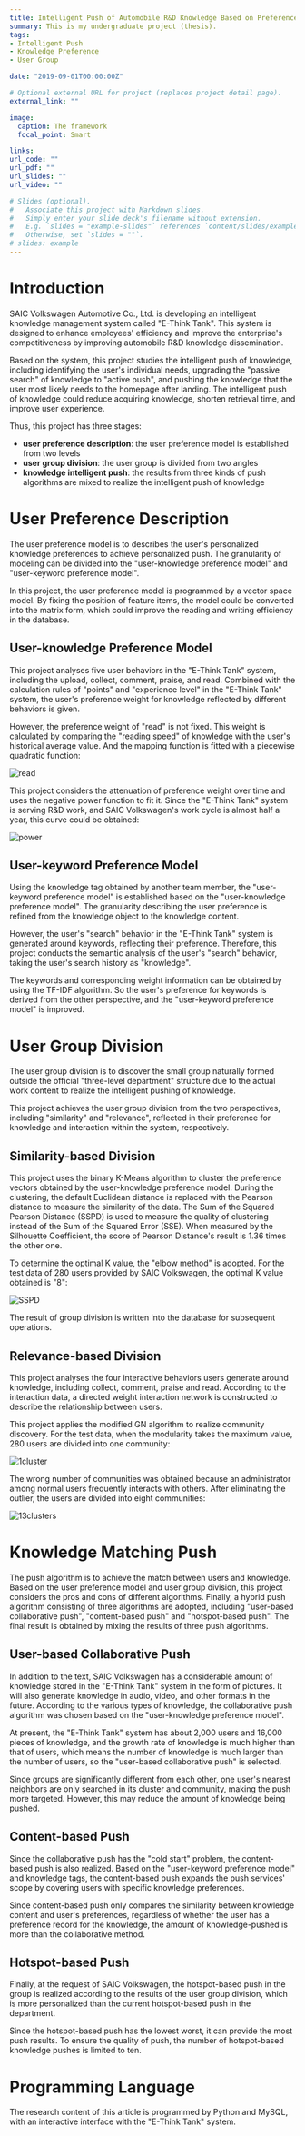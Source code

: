 ```yaml
---
title: Intelligent Push of Automobile R&D Knowledge Based on Preference and User Group
summary: This is my undergraduate project (thesis).
tags:
- Intelligent Push
- Knowledge Preference
- User Group

date: "2019-09-01T00:00:00Z"

# Optional external URL for project (replaces project detail page).
external_link: ""

image:
  caption: The framework
  focal_point: Smart

links:
url_code: ""
url_pdf: ""
url_slides: ""
url_video: ""

# Slides (optional).
#   Associate this project with Markdown slides.
#   Simply enter your slide deck's filename without extension.
#   E.g. `slides = "example-slides"` references `content/slides/example-slides.md`.
#   Otherwise, set `slides = ""`.
# slides: example
---
```


# Introduction

SAIC Volkswagen Automotive Co., Ltd. is developing an intelligent knowledge management system called "E-Think Tank".  This system is designed to enhance employees' efficiency and improve the enterprise's competitiveness by improving automobile R&D knowledge dissemination. 

Based on the system, this project studies the intelligent push of knowledge, including identifying the user's individual needs, upgrading the "passive search" of knowledge to "active push", and pushing the knowledge that the user most likely needs to the homepage after landing. The intelligent push of knowledge could reduce acquiring knowledge, shorten retrieval time, and improve user experience.

Thus, this project has three stages: 

- **user preference description**: the user preference model is established from two levels
- **user group division**: the user group is divided from two angles
- **knowledge intelligent push**: the results from three kinds of push algorithms are mixed to realize the intelligent push of knowledge

# User Preference Description

The user preference model is to describes the user's personalized knowledge preferences to achieve personalized push. The granularity of modeling can be divided into the "user-knowledge preference model" and "user-keyword preference model". 

In this project, the user preference model is programmed by a vector space model. By fixing the position of feature items, the model could be converted into the matrix form, which could improve the reading and writing efficiency in the database.

## User-knowledge Preference Model

This project analyses five user behaviors in the "E-Think Tank" system, including the upload, collect, comment, praise, and read. Combined with the calculation rules of "points" and "experience level" in the "E-Think Tank" system, the user's preference weight for knowledge reflected by different behaviors is given. 

However, the preference weight of "read" is not fixed. This weight is calculated by comparing the "reading speed" of knowledge with the user's historical average value. And the mapping function is fitted with a piecewise quadratic function:

![read](read.png)

This project considers the attenuation of preference weight over time and uses the negative power function to fit it. Since the "E-Think Tank" system is serving R&D work, and SAIC Volkswagen's work cycle is almost half a year, this curve could be obtained:

![power](power.png)

## User-keyword Preference Model

Using the knowledge tag obtained by another team member, the "user-keyword preference model" is established based on the "user-knowledge preference model". The granularity describing the user preference is refined from the knowledge object to the knowledge content. 

However, the user's "search" behavior in the "E-Think Tank" system is generated around keywords, reflecting their preference. Therefore, this project conducts the semantic analysis of the user's "search" behavior, taking the user's search history as "knowledge".

The keywords and corresponding weight information can be obtained by using the TF-IDF algorithm. So the user's preference for keywords is derived from the other perspective, and the "user-keyword preference model" is improved.

# User Group Division

The user group division is to discover the small group naturally formed outside the official "three-level department" structure due to the actual work content to realize the intelligent pushing of knowledge. 

This project achieves the user group division from the two perspectives, including "similarity" and "relevance", reflected in their preference for knowledge and interaction within the system, respectively.

## Similarity-based Division

This project uses the binary K-Means algorithm to cluster the preference vectors obtained by the user-knowledge preference model. During the clustering, the default Euclidean distance is replaced with the Pearson distance to measure the similarity of the data. The Sum of the Squared Pearson Distance (SSPD) is used to measure the quality of clustering instead of the Sum of the Squared Error (SSE). When measured by the Silhouette Coefficient, the score of Pearson Distance's result is 1.36 times the other one. 

To determine the optimal K value, the "elbow method" is adopted. For the test data of 280 users provided by SAIC Volkswagen, the optimal K value obtained is "8":

![SSPD](SSPD.png)

The result of group division is written into the database for subsequent operations. 

## Relevance-based Division

This project analyses the four interactive behaviors users generate around knowledge, including collect, comment, praise and read. According to the interaction data, a directed weight interaction network is constructed to describe the relationship between users. 

This project applies the modified GN algorithm to realize community discovery. For the test data, when the modularity takes the maximum value, 280 users are divided into one community:

![1cluster](1cluster.png) 

The wrong number of communities was obtained because an administrator among normal users frequently interacts with others. After eliminating the outlier, the users are divided into eight communities:

![13clusters](13clusters.png)

# Knowledge Matching Push

The push algorithm is to achieve the match between users and knowledge. Based on the user preference model and user group division, this project considers the pros and cons of different algorithms. Finally, a hybrid push algorithm consisting of three algorithms are adopted, including "user-based collaborative push", "content-based push" and "hotspot-based push". The final result is obtained by mixing the results of three push algorithms. 

## User-based Collaborative Push

In addition to the text, SAIC Volkswagen has a considerable amount of knowledge stored in the "E-Think Tank" system in the form of pictures. It will also generate knowledge in audio, video, and other formats in the future. According to the various types of knowledge, the collaborative push algorithm was chosen based on the "user-knowledge preference model". 

At present, the "E-Think Tank" system has about 2,000 users and 16,000 pieces of knowledge, and the growth rate of knowledge is much higher than that of users, which means the number of knowledge is much larger than the number of users, so the "user-based collaborative push" is selected. 

Since groups are significantly different from each other, one user's nearest neighbors are only searched in its cluster and community, making the push more targeted. However, this may reduce the amount of knowledge being pushed. 

## Content-based Push

Since the collaborative push has the "cold start" problem, the content-based push is also realized. Based on the "user-keyword preference model" and knowledge tags, the content-based push expands the push services' scope by covering users with specific knowledge preferences. 

Since content-based push only compares the similarity between knowledge content and user's preferences, regardless of whether the user has a preference record for the knowledge, the amount of knowledge-pushed is more than the collaborative method.

## Hotspot-based Push

Finally, at the request of SAIC Volkswagen, the hotspot-based push in the group is realized according to the results of the user group division, which is more personalized than the current hotspot-based push in the department. 

Since the hotspot-based push has the lowest worst, it can provide the most push results. To ensure the quality of push, the number of hotspot-based knowledge pushes is limited to ten.

# Programming Language

The research content of this article is programmed by Python and MySQL, with an interactive interface with the "E-Think Tank" system.
